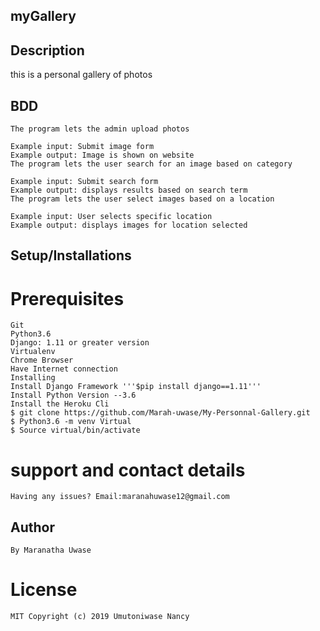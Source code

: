 ## myGallery
## Description
this is a personal gallery of photos

## BDD
    The program lets the admin upload photos

    Example input: Submit image form
    Example output: Image is shown on website
    The program lets the user search for an image based on category

    Example input: Submit search form
    Example output: displays results based on search term
    The program lets the user select images based on a location

    Example input: User selects specific location
    Example output: displays images for location selected
## Setup/Installations
# Prerequisites
    Git
    Python3.6
    Django: 1.11 or greater version
    Virtualenv
    Chrome Browser
    Have Internet connection
    Installing
    Install Django Framework '''$pip install django==1.11'''
    Install Python Version --3.6
    Install the Heroku Cli
    $ git clone https://github.com/Marah-uwase/My-Personnal-Gallery.git
    $ Python3.6 -m venv Virtual
    $ Source virtual/bin/activate
# support and contact details
    Having any issues? Email:maranahuwase12@gmail.com

## Author
    By Maranatha Uwase

# License
    MIT Copyright (c) 2019 Umutoniwase Nancy